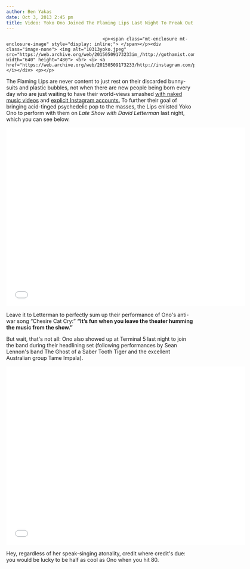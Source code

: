 ```yaml
---
author: Ben Yakas
date: Oct 3, 2013 2:45 pm
title: Video: Yoko Ono Joined The Flaming Lips Last Night To Freak Out The Squares
---
```


	
										<p><span class="mt-enclosure mt-enclosure-image" style="display: inline;"> </span></p><div class="image-none"> <img alt="10313yoko.jpeg" src="https://web.archive.org/web/20150509173233im_/http://gothamist.com/attachments/byakas/10313yoko.jpeg" width="640" height="480"> <br> <i> <a href="https://web.archive.org/web/20150509173233/http://instagram.com/p/e_izRGv1We/">franbeltran</a></i></div> <p></p>

<p>The Flaming Lips are never content to just rest on their discarded bunny-suits and plastic bubbles, not when there are new people being born every day who are just waiting to have their world-views smashed <a href="https://web.archive.org/web/20150509173233/http://www.avclub.com/articles/falling-out-of-love-with-the-flaming-lips,81348/">with naked music videos</a> and <a href="https://web.archive.org/web/20150509173233/http://www.nme.com/news/the-flaming-lips/72999">explicit Instagram accounts.</a> To further their goal of bringing acid-tinged psychedelic pop to the masses, the Lips enlisted Yoko Ono to perform with them on <em>Late Show with David Letterman</em> last night, which you can see below. </p>

<p><iframe width="640" height="480" src="//web.archive.org/web/20150509173233if_/http://www.youtube.com/embed/qXXn3-UpusI" frameborder="0" allowfullscreen></iframe></p>

<p>Leave it to Letterman to perfectly sum up their performance of Ono&apos;s anti-war song &#x201C;Chesire Cat Cry:&#x201D; <strong>&#x201C;It&#x2019;s fun when you leave the theater humming the music from the show.&#x201D; </strong></p>

<p>But wait, that&apos;s not all: Ono also showed up at Terminal 5 last night to join the band during their headlining set (following performances by Sean Lennon&apos;s band The Ghost of a Saber Tooth Tiger and the excellent Australian group Tame Impala). </p>

<p><iframe width="640" height="480" src="//web.archive.org/web/20150509173233if_/http://www.youtube.com/embed/32oF5pLKPNo" frameborder="0" allowfullscreen></iframe></p>

<p>Hey, regardless of her speak-singing atonality, credit where credit&apos;s due: you would be lucky to be half as cool as Ono when you hit 80.</p>					
										
									
				